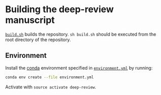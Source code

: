 # Building the deep-review manuscript

[`build.sh`](build.sh) builds the repository.
`sh build.sh` should be executed from the root directory of the repository.

## Environment

Install the [conda](https://conda.io) environment specified in [`environment.yml`](../environment.yml) by running:

```sh
conda env create --file environment.yml
```

Activate with `source activate deep-review`.
